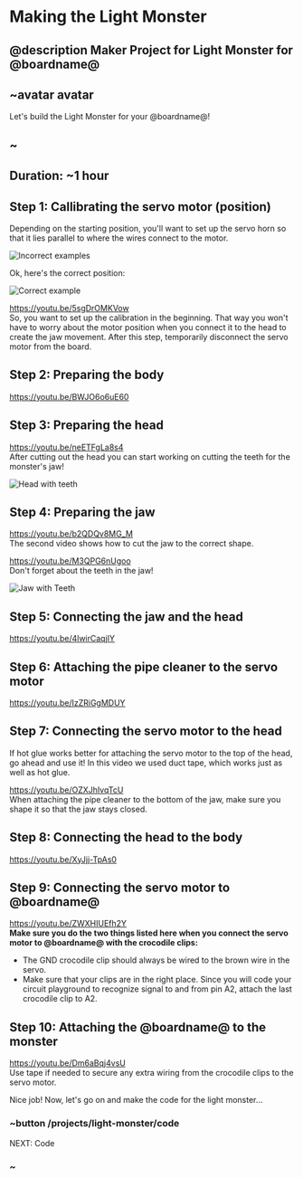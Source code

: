 # Making the Light Monster

## @description Maker Project for Light Monster for @boardname@

## ~avatar avatar

Let's build the Light Monster for your @boardname@!

## ~

## Duration: ~1 hour

## Step 1: Callibrating the servo motor (position)

Depending on the starting position, you'll want to set up the servo horn so that it lies parallel to where the wires connect to the motor.

![Incorrect examples](/static/cp/projects/light-monster/incorrect.png)

Ok, here's the correct position:

![Correct example](/static/cp/projects/light-monster/correct_motor.jpg)

https://youtu.be/5sgDrOMKVow   
So, you want to set up the calibration in the beginning. That way you won't have to worry about the motor position when you connect it to the head to create the jaw movement. After this step, temporarily disconnect the servo motor from the board.

## Step 2: Preparing the body

https://youtu.be/BWJO6o6uE60

## Step 3: Preparing the head

https://youtu.be/neETFgLa8s4   
After cutting out the head you can start working on cutting the teeth for the monster's jaw!

![Head with teeth](/static/cp/projects/light-monster/head_teeth.jpg)

## Step 4: Preparing the jaw

https://youtu.be/b2QDQv8MG_M   
The second video shows how to cut the jaw to the correct shape.

https://youtu.be/M3QPG6nUgoo   
Don't forget about the teeth in the jaw!

![Jaw with Teeth](/static/cp/projects/light-monster/jaw_teeth.jpg)

## Step 5: Connecting the jaw and the head

https://youtu.be/4lwirCaqjIY

## Step 6: Attaching the pipe cleaner to the servo motor

https://youtu.be/IzZRiGgMDUY

## Step 7: Connecting the servo motor to the head

If hot glue works better for attaching the servo motor to the top of the head, go ahead and use it! In this video we used duct tape, which works just as well as hot glue.

https://youtu.be/OZXJhIvqTcU   
When attaching the pipe cleaner to the bottom of the jaw, make sure you shape it so that the jaw stays closed.

## Step 8: Connecting the head to the body

https://youtu.be/XyJjj-TpAs0

## Step 9: Connecting the servo motor to @boardname@

https://youtu.be/ZWXHIUEfh2Y   
**Make sure you do the two things listed here when you connect the servo motor to @boardname@ with the crocodile clips:**

* The GND crocodile clip should always be wired to the brown wire in the servo.
* Make sure that your clips are in the right place. Since you will code your circuit playground to recognize signal to and from pin A2, attach the last crocodile clip to A2.

## Step 10: Attaching the @boardname@ to the monster

https://youtu.be/Dm6aBqj4vsU   
Use tape if needed to secure any extra wiring from the crocodile clips to the servo motor.

Nice job! Now, let's go on and make the code for the light monster...

### ~button /projects/light-monster/code

NEXT: Code

### ~